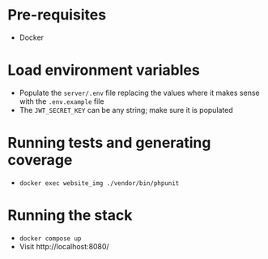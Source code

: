 # Pre-requisites
- Docker

# Load environment variables
- Populate the `server/.env` file replacing the values where it makes sense with the `.env.example` file
- The `JWT_SECRET_KEY` can be any string; make sure it is populated

# Running tests and generating coverage
- `docker exec website_img ./vendor/bin/phpunit`

# Running the stack
- `docker compose up`
- Visit http://localhost:8080/